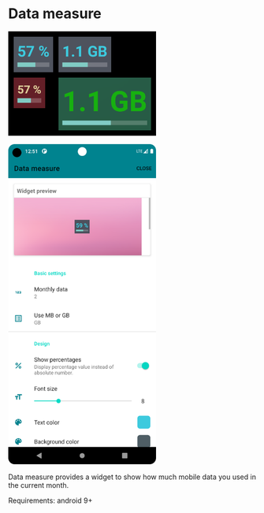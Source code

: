 # Data measure

<a href="screenshots/widgets.png"><img src="screenshots/widgets.png" width="300" ></a>

<a href="screenshots/config.png"><img src="screenshots/config.png" width="300" ></a>

Data measure provides a widget to show how much mobile data you used in the current month.

Requirements: android 9+